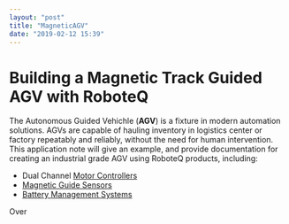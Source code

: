 ```yaml
---
layout: "post"
title: "MagneticAGV"
date: "2019-02-12 15:39"
---
```


Building a Magnetic Track Guided AGV with RoboteQ
=================

The Autonomous Guided Vehichle (**AGV**) is a fixture in modern automation solutions. AGVs are capable of hauling inventory in logistics center or factory repeatably and reliably, without the need for human intervention. This application note will give an example, and provide documentation for creating an industrial grade AGV using RoboteQ products, including:

<!-- Ideally this list would come in some form of top down view of our AGV that highlights each component -->

- Dual Channel [Motor Controllers]
- [Magnetic Guide Sensors]
- [Battery Management Systems]

Over


<!-- Product page links -->
[Motor Controllers]: #Link_to_Motor_Controllers
[Magnetic Guide Sensors]: #link_to_MagSensor
[Battery Management Systems]: #Link_to_BMS

